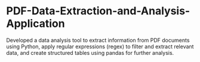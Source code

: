 # PDF-Data-Extraction-and-Analysis-Application
Developed a data analysis tool to extract information from PDF documents using Python, apply regular expressions (regex) to filter and extract relevant data, and create structured tables using pandas for further analysis.
